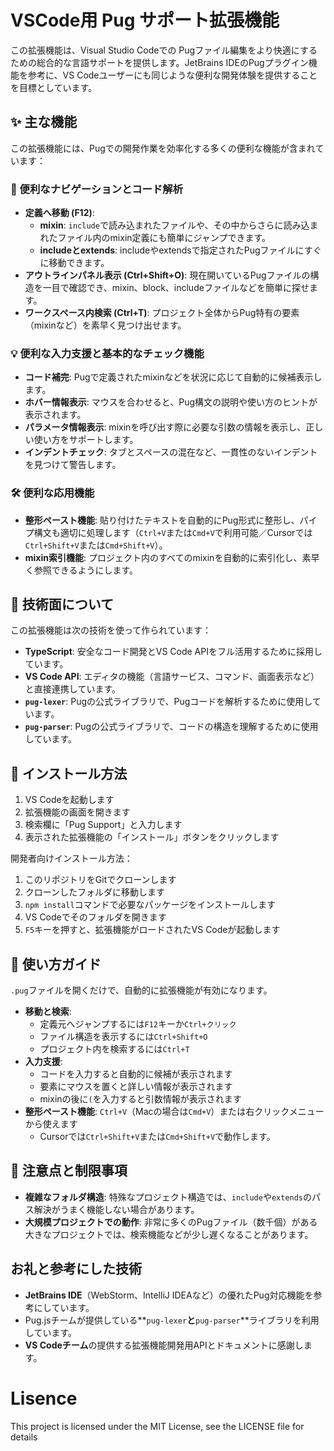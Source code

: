 # VSCode用 Pug サポート拡張機能
この拡張機能は、Visual Studio Codeでの Pugファイル編集をより快適にするための総合的な言語サポートを提供します。JetBrains IDEのPugプラグイン機能を参考に、VS Codeユーザーにも同じような便利な開発体験を提供することを目標としています。

## ✨ 主な機能
この拡張機能には、Pugでの開発作業を効率化する多くの便利な機能が含まれています：

### 🧭 便利なナビゲーションとコード解析
*   **定義へ移動 (F12)**:
    *   **mixin**: `include`で読み込まれたファイルや、その中からさらに読み込まれたファイル内のmixin定義にも簡単にジャンプできます。
    *   **includeとextends**: includeやextendsで指定されたPugファイルにすぐに移動できます。
*   **アウトラインパネル表示 (Ctrl+Shift+O)**: 現在開いているPugファイルの構造を一目で確認でき、mixin、block、includeファイルなどを簡単に探せます。
*   **ワークスペース内検索 (Ctrl+T)**: プロジェクト全体からPug特有の要素（mixinなど）を素早く見つけ出せます。

### 💡 便利な入力支援と基本的なチェック機能
*   **コード補完**: Pugで定義されたmixinなどを状況に応じて自動的に候補表示します。
*   **ホバー情報表示**: マウスを合わせると、Pug構文の説明や使い方のヒントが表示されます。
*   **パラメータ情報表示**: mixinを呼び出す際に必要な引数の情報を表示し、正しい使い方をサポートします。
*   **インデントチェック**: タブとスペースの混在など、一貫性のないインデントを見つけて警告します。

### 🛠️ 便利な応用機能
*   **整形ペースト機能**: 貼り付けたテキストを自動的にPug形式に整形し、パイプ構文も適切に処理します（`Ctrl+V`または`Cmd+V`で利用可能／Cursorでは`Ctrl+Shift+V`または`Cmd+Shift+V`）。
*   **mixin索引機能**: プロジェクト内のすべてのmixinを自動的に索引化し、素早く参照できるようにします。

## 🔧 技術面について
この拡張機能は次の技術を使って作られています：
*   **TypeScript**: 安全なコード開発とVS Code APIをフル活用するために採用しています。
*   **VS Code API**: エディタの機能（言語サービス、コマンド、画面表示など）と直接連携しています。
*   **`pug-lexer`**: Pugの公式ライブラリで、Pugコードを解析するために使用しています。
*   **`pug-parser`**: Pugの公式ライブラリで、コードの構造を理解するために使用しています。

## 🚀 インストール方法
1.  VS Codeを起動します
2.  拡張機能の画面を開きます
3.  検索欄に「Pug Support」と入力します
4.  表示された拡張機能の「インストール」ボタンをクリックします

開発者向けインストール方法：
1.  このリポジトリをGitでクローンします
2.  クローンしたフォルダに移動します
3.  `npm install`コマンドで必要なパッケージをインストールします
4.  VS Codeでそのフォルダを開きます
5.  `F5`キーを押すと、拡張機能がロードされたVS Codeが起動します

## 📖 使い方ガイド
`.pug`ファイルを開くだけで、自動的に拡張機能が有効になります。
*   **移動と検索**: 
    - 定義元へジャンプするには`F12`キーか`Ctrl+クリック`
    - ファイル構造を表示するには`Ctrl+Shift+O`
    - プロジェクト内を検索するには`Ctrl+T`
*   **入力支援**: 
    - コードを入力すると自動的に候補が表示されます
    - 要素にマウスを置くと詳しい情報が表示されます
    - mixinの後に`(`を入力すると引数情報が表示されます
*   **整形ペースト機能**: `Ctrl+V`（Macの場合は`Cmd+V`）または右クリックメニューから使えます
    - Cursorでは`Ctrl+Shift+V`または`Cmd+Shift+V`で動作します。


## 🐛 注意点と制限事項
*   **複雑なフォルダ構造**: 特殊なプロジェクト構造では、`include`や`extends`のパス解決がうまく機能しない場合があります。
*   **大規模プロジェクトでの動作**: 非常に多くのPugファイル（数千個）がある大きなプロジェクトでは、検索機能などが少し遅くなることがあります。

## お礼と参考にした技術
*   **JetBrains IDE**（WebStorm、IntelliJ IDEAなど）の優れたPug対応機能を参考にしています。
*   Pug.jsチームが提供している**`pug-lexer`**と**`pug-parser`**ライブラリを利用しています。
*   **VS Codeチーム**の提供する拡張機能開発用APIとドキュメントに感謝します。

# Lisence
This project is licensed under the MIT License, see the LICENSE file for details